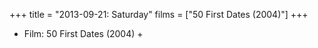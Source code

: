 +++
title = "2013-09-21: Saturday"
films = ["50 First Dates (2004)"]
+++


* Film: 50 First Dates (2004) +

